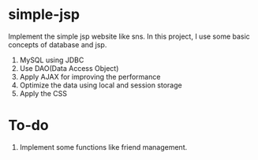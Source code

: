 # simple-jsp
Implement the simple jsp website like sns.
In this project, I use some basic concepts of database and jsp.

1. MySQL using JDBC
2. Use DAO(Data Access Object)
3. Apply AJAX for improving the performance
4. Optimize the data using local and session storage
5. Apply the CSS

# To-do
1. Implement some functions like friend management.
